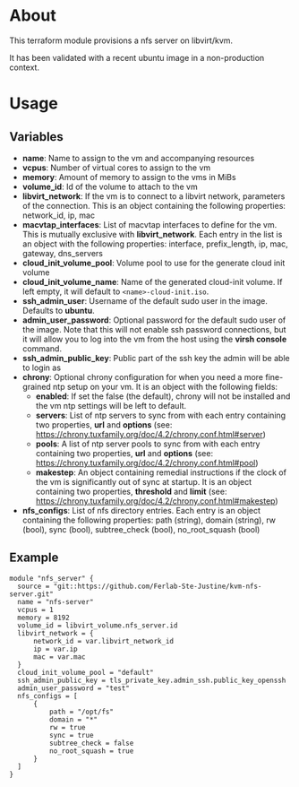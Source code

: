 # About

This terraform module provisions a nfs server on libvirt/kvm.

It has been validated with a recent ubuntu image in a non-production context.

# Usage

## Variables

- **name**: Name to assign to the vm and accompanying resources
- **vcpus**: Number of virtual cores to assign to the vm
- **memory**: Amount of memory to assign to the vms in MiBs
- **volume_id**: Id of the volume to attach to the vm
- **libvirt_network**: If the vm is to connect to a libvirt network, parameters of the connection. This is an object containing the following properties: network_id, ip, mac
- **macvtap_interfaces**: List of macvtap interfaces to define for the vm. This is mutually exclusive with **libvirt_network**. Each entry in the list is an object with the following properties: interface, prefix_length, ip, mac, gateway, dns_servers
- **cloud_init_volume_pool**: Volume pool to use for the generate cloud init volume
- **cloud_init_volume_name**: Name of the generated cloud-init volume. If left empty, it will default to ```<name>-cloud-init.iso```.
- **ssh_admin_user**: Username of the default sudo user in the image. Defaults to **ubuntu**.
- **admin_user_password**: Optional password for the default sudo user of the image. Note that this will not enable ssh password connections, but it will allow you to log into the vm from the host using the **virsh console** command.
- **ssh_admin_public_key**: Public part of the ssh key the admin will be able to login as
- **chrony**: Optional chrony configuration for when you need a more fine-grained ntp setup on your vm. It is an object with the following fields:
  - **enabled**: If set the false (the default), chrony will not be installed and the vm ntp settings will be left to default.
  - **servers**: List of ntp servers to sync from with each entry containing two properties, **url** and **options** (see: https://chrony.tuxfamily.org/doc/4.2/chrony.conf.html#server)
  - **pools**: A list of ntp server pools to sync from with each entry containing two properties, **url** and **options** (see: https://chrony.tuxfamily.org/doc/4.2/chrony.conf.html#pool)
  - **makestep**: An object containing remedial instructions if the clock of the vm is significantly out of sync at startup. It is an object containing two properties, **threshold** and **limit** (see: https://chrony.tuxfamily.org/doc/4.2/chrony.conf.html#makestep)
- **nfs_configs**: List of nfs directory entries. Each entry is an object containing the following properties: path (string), domain (string), rw (bool), sync (bool), subtree_check (bool), no_root_squash (bool)

## Example

```
module "nfs_server" {
  source = "git::https://github.com/Ferlab-Ste-Justine/kvm-nfs-server.git"
  name = "nfs-server"
  vcpus = 1
  memory = 8192
  volume_id = libvirt_volume.nfs_server.id
  libvirt_network = {
      network_id = var.libvirt_network_id
      ip = var.ip
      mac = var.mac
  }
  cloud_init_volume_pool = "default"
  ssh_admin_public_key = tls_private_key.admin_ssh.public_key_openssh
  admin_user_password = "test"
  nfs_configs = [
      {
          path = "/opt/fs"
          domain = "*"
          rw = true
          sync = true
          subtree_check = false
          no_root_squash = true
      }
  ]
}
```